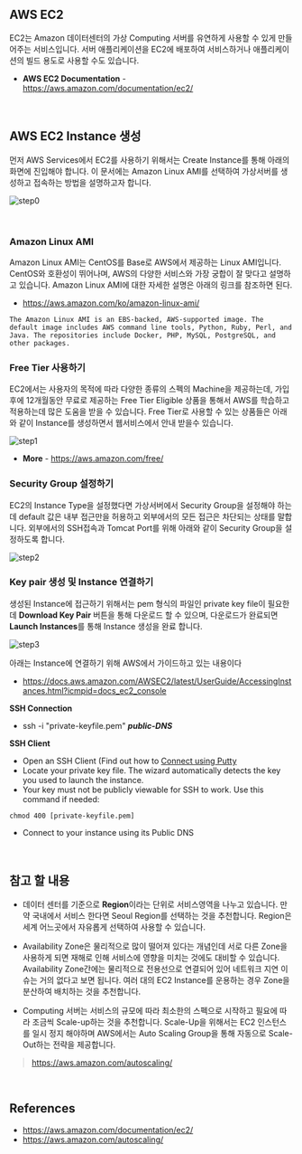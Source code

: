 ## AWS EC2

EC2는 Amazon 데이터센터의 가상 Computing 서버를 유연하게 사용할 수 있게 만들어주는 서비스입니다. 서버 애플리케이션을 EC2에 배포하여 서비스하거나 애플리케이션의 빌드 용도로 사용할 수도 있습니다.

- **AWS EC2 Documentation** - https://aws.amazon.com/documentation/ec2/

<br>

## AWS EC2 Instance 생성

먼저 AWS Services에서 EC2를 사용하기 위해서는 Create Instance를 통해 아래의 화면에 진입해야 합니다. 이 문서에는 Amazon Linux AMI를 선택하여 가상서버를 생성하고 접속하는 방법을 설명하고자 합니다.

![step0](http://image.toast.com/aaaaahq/aws-ec2-step0.png)

<br>

### Amazon Linux AMI

Amazon Linux AMI는 CentOS를 Base로 AWS에서 제공하는 Linux AMI입니다. CentOS와 호환성이 뛰어나며, AWS의 다양한 서비스와 가장 궁합이 잘 맞다고 설명하고 있습니다. Amazon Linux AMI에 대한 자세한 설명은 아래의 링크를 참조하면 된다.

- https://aws.amazon.com/ko/amazon-linux-ami/

````
The Amazon Linux AMI is an EBS-backed, AWS-supported image. The default image includes AWS command line tools, Python, Ruby, Perl, and Java. The repositories include Docker, PHP, MySQL, PostgreSQL, and other packages.
````

###  Free Tier 사용하기

EC2에서는 사용자의 목적에 따라 다양한 종류의 스펙의 Machine을 제공하는데, 가입 후에 12개월동안 무료로 제공하는 Free Tier Eligible 상품을 통해서 AWS를 학습하고 적용하는데 많은 도움을 받을 수 있습니다. Free Tier로 사용할 수 있는 상품들은 아래와 같이 Instance를 생성하면서 웹서비스에서 안내 받을수 있습니다.

![step1](http://image.toast.com/aaaaahq/aws-ec2-step1.png)
- **More** - https://aws.amazon.com/free/

### Security Group 설정하기

EC2의 Instance Type을 설정했다면 가상서버에서 Security Group을 설정해야 하는데 default 값은 내부 접근만을 허용하고 외부에서의 모든 접근은 차단되는 상태를 말합니다. 외부에서의 SSH접속과 Tomcat Port를 위해 아래와 같이 Security Group을 설정하도록 합니다.

![step2](http://image.toast.com/aaaaahq/aws-ec2-step2.png)

### Key pair 생성 및 Instance 연결하기

생성된 Instance에 접근하기 위해서는 pem 형식의 파일인 private key file이 필요한데 **Download Key Pair** 버튼을 통해 다운로드 할 수 있으며, 다운로드가 완료되면 **Launch Instances**를 통해 Instance 생성을 완료 합니다.

![step3](http://image.toast.com/aaaaahq/aws-ec2-step3.png)

아래는 Instance에 연결하기 위해 AWS에서 가이드하고 있는 내용이다

- https://docs.aws.amazon.com/AWSEC2/latest/UserGuide/AccessingInstances.html?icmpid=docs_ec2_console


**SSH Connection**

- ssh -i "private-keyfile.pem" _**public-DNS**_

**SSH Client**

- Open an SSH Client (Find out how to [Connect using Putty](https://docs.aws.amazon.com/AWSEC2/latest/UserGuide/putty.html?console_help=true)
- Locate your private key file. The wizard automatically detects the key you used to launch the instance.
- Your key must not be publicly viewable for SSH to work. Use this command if needed:


````
chmod 400 [private-keyfile.pem]
````
- Connect to your instance using its Public DNS

<br>

## 참고 할 내용

- 데이터 센터를 기준으로 **Region**이라는 단위로 서비스영역을 나누고 있습니다. 만약 국내에서 서비스 한다면 Seoul Region를 선택하는 것을 추천합니다. Region은 세계 어느곳에서 자유롭게 선택하여 사용할 수 있습니다.


- Availability Zone은 물리적으로 많이 떨어져 있다는 개념인데 서로 다른 Zone을 사용하게 되면 재해로 인해 서비스에 영향을 미치는 것에도 대비할 수 있습니다. Availability Zone간에는 물리적으로 전용선으로 연결되어 있어 네트워크 지연 이슈는 거의 없다고 보면 됩니다. 여러 대의 EC2 Instance를 운용하는 경우 Zone을 분산하여 배치하는 것을 추천합니다.


- Computing 서버는 서비스의 규모에 따라 최소한의 스펙으로 시작하고 필요에 따라 조금씩 Scale-up하는 것을 추천합니다. Scale-Up을 위해서는 EC2 인스턴스를 일시 정지 해야하며 AWS에서는 Auto Scaling Group을 통해 자동으로 Scale-Out하는 전략을 제공합니다.

> https://aws.amazon.com/autoscaling/

<br>

## References
- https://aws.amazon.com/documentation/ec2/
- https://aws.amazon.com/autoscaling/
